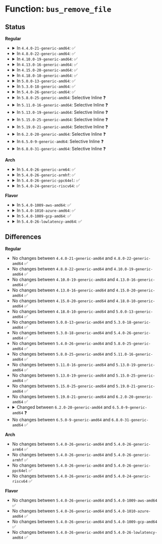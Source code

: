 # Function: <code>bus_remove_file</code>

## Status
<b>Regular</b>
<ul>
<li>
<details>
<summary>In <code>4.4.0-21-generic-amd64</code>: ✅</summary>

```c
void bus_remove_file(struct bus_type * bus, struct bus_attribute * attr)
```

```json
{
  "name": "bus_remove_file",
  "collision_type": "Unique Global",
  "inline_type": "No",
  "funcs": [
    {
      "addr": 18446744071584389136,
      "name": "bus_remove_file",
      "external": true,
      "loc": "drivers/base/bus.c:141",
      "file": "drivers/base/bus.c",
      "inline": "seen, unknown",
      "caller_inline": [],
      "caller_func": [
        "drivers/base/bus.c:bus_unregister",
        "drivers/base/bus.c:bus_unregister",
        "drivers/base/bus.c:bus_unregister",
        "drivers/base/bus.c:bus_register",
        "drivers/base/bus.c:bus_register",
        "drivers/base/bus.c:bus_register"
      ]
    }
  ],
  "symbols": [
    {
      "addr": 18446744071584389136,
      "name": "bus_remove_file",
      "section": ".text",
      "bind": "STB_GLOBAL",
      "size": 87
    }
  ]
}
```
</details>
</li>
<li>
<details>
<summary>In <code>4.8.0-22-generic-amd64</code>: ✅</summary>

```c
void bus_remove_file(struct bus_type * bus, struct bus_attribute * attr)
```

```json
{
  "name": "bus_remove_file",
  "collision_type": "Unique Global",
  "inline_type": "No",
  "funcs": [
    {
      "addr": 18446744071584724064,
      "name": "bus_remove_file",
      "external": true,
      "loc": "drivers/base/bus.c:141",
      "file": "drivers/base/bus.c",
      "inline": "seen, unknown",
      "caller_inline": [],
      "caller_func": [
        "drivers/base/bus.c:bus_unregister",
        "drivers/base/bus.c:bus_unregister",
        "drivers/base/bus.c:bus_unregister",
        "drivers/base/bus.c:bus_register",
        "drivers/base/bus.c:bus_register",
        "drivers/base/bus.c:bus_register"
      ]
    }
  ],
  "symbols": [
    {
      "addr": 18446744071584724064,
      "name": "bus_remove_file",
      "section": ".text",
      "bind": "STB_GLOBAL",
      "size": 87
    }
  ]
}
```
</details>
</li>
<li>
<details>
<summary>In <code>4.10.0-19-generic-amd64</code>: ✅</summary>

```c
void bus_remove_file(struct bus_type * bus, struct bus_attribute * attr)
```

```json
{
  "name": "bus_remove_file",
  "collision_type": "Unique Global",
  "inline_type": "No",
  "funcs": [
    {
      "addr": 18446744071584913856,
      "name": "bus_remove_file",
      "external": true,
      "loc": "drivers/base/bus.c:141",
      "file": "drivers/base/bus.c",
      "inline": "seen, unknown",
      "caller_inline": [],
      "caller_func": [
        "drivers/base/bus.c:bus_unregister",
        "drivers/base/bus.c:bus_unregister",
        "drivers/base/bus.c:bus_unregister",
        "drivers/base/bus.c:bus_register",
        "drivers/base/bus.c:bus_register",
        "drivers/base/bus.c:bus_register"
      ]
    }
  ],
  "symbols": [
    {
      "addr": 18446744071584913856,
      "name": "bus_remove_file",
      "section": ".text",
      "bind": "STB_GLOBAL",
      "size": 87
    }
  ]
}
```
</details>
</li>
<li>
<details>
<summary>In <code>4.13.0-16-generic-amd64</code>: ✅</summary>

```c
void bus_remove_file(struct bus_type * bus, struct bus_attribute * attr)
```

```json
{
  "name": "bus_remove_file",
  "collision_type": "Unique Global",
  "inline_type": "No",
  "funcs": [
    {
      "addr": 18446744071584999184,
      "name": "bus_remove_file",
      "external": true,
      "loc": "drivers/base/bus.c:141",
      "file": "drivers/base/bus.c",
      "inline": "seen, unknown",
      "caller_inline": [],
      "caller_func": [
        "drivers/base/bus.c:bus_unregister",
        "drivers/base/bus.c:bus_unregister",
        "drivers/base/bus.c:bus_unregister",
        "drivers/base/bus.c:bus_register",
        "drivers/base/bus.c:bus_register",
        "drivers/base/bus.c:bus_register"
      ]
    }
  ],
  "symbols": [
    {
      "addr": 18446744071584999184,
      "name": "bus_remove_file",
      "section": ".text",
      "bind": "STB_GLOBAL",
      "size": 94
    }
  ]
}
```
</details>
</li>
<li>
<details>
<summary>In <code>4.15.0-20-generic-amd64</code>: ✅</summary>

```c
void bus_remove_file(struct bus_type * bus, struct bus_attribute * attr)
```

```json
{
  "name": "bus_remove_file",
  "collision_type": "Unique Global",
  "inline_type": "No",
  "funcs": [
    {
      "addr": 18446744071585421104,
      "name": "bus_remove_file",
      "external": true,
      "loc": "drivers/base/bus.c:141",
      "file": "drivers/base/bus.c",
      "inline": "seen, unknown",
      "caller_inline": [],
      "caller_func": [
        "drivers/base/bus.c:bus_unregister",
        "drivers/base/bus.c:bus_unregister",
        "drivers/base/bus.c:bus_unregister",
        "drivers/base/bus.c:bus_register",
        "drivers/base/bus.c:bus_register",
        "drivers/base/bus.c:bus_register"
      ]
    }
  ],
  "symbols": [
    {
      "addr": 18446744071585421104,
      "name": "bus_remove_file",
      "section": ".text",
      "bind": "STB_GLOBAL",
      "size": 94
    }
  ]
}
```
</details>
</li>
<li>
<details>
<summary>In <code>4.18.0-10-generic-amd64</code>: ✅</summary>

```c
void bus_remove_file(struct bus_type * bus, struct bus_attribute * attr)
```

```json
{
  "name": "bus_remove_file",
  "collision_type": "Unique Global",
  "inline_type": "No",
  "funcs": [
    {
      "addr": 18446744071585663888,
      "name": "bus_remove_file",
      "external": true,
      "loc": "drivers/base/bus.c:139",
      "file": "drivers/base/bus.c",
      "inline": "seen, unknown",
      "caller_inline": [],
      "caller_func": [
        "drivers/base/bus.c:bus_unregister",
        "drivers/base/bus.c:bus_unregister",
        "drivers/base/bus.c:bus_unregister",
        "drivers/base/bus.c:bus_register",
        "drivers/base/bus.c:bus_register",
        "drivers/base/bus.c:bus_register"
      ]
    }
  ],
  "symbols": [
    {
      "addr": 18446744071585663888,
      "name": "bus_remove_file",
      "section": ".text",
      "bind": "STB_GLOBAL",
      "size": 87
    }
  ]
}
```
</details>
</li>
<li>
<details>
<summary>In <code>5.0.0-13-generic-amd64</code>: ✅</summary>

```c
void bus_remove_file(struct bus_type * bus, struct bus_attribute * attr)
```

```json
{
  "name": "bus_remove_file",
  "collision_type": "Unique Global",
  "inline_type": "No",
  "funcs": [
    {
      "addr": 18446744071585793568,
      "name": "bus_remove_file",
      "external": true,
      "loc": "drivers/base/bus.c:142",
      "file": "drivers/base/bus.c",
      "inline": "seen, unknown",
      "caller_inline": [],
      "caller_func": [
        "drivers/base/bus.c:bus_unregister",
        "drivers/base/bus.c:bus_unregister",
        "drivers/base/bus.c:bus_unregister",
        "drivers/base/bus.c:bus_register",
        "drivers/base/bus.c:bus_register",
        "drivers/base/bus.c:bus_register"
      ]
    }
  ],
  "symbols": [
    {
      "addr": 18446744071585793568,
      "name": "bus_remove_file",
      "section": ".text",
      "bind": "STB_GLOBAL",
      "size": 87
    }
  ]
}
```
</details>
</li>
<li>
<details>
<summary>In <code>5.3.0-18-generic-amd64</code>: ✅</summary>

```c
void bus_remove_file(struct bus_type * bus, struct bus_attribute * attr)
```

```json
{
  "name": "bus_remove_file",
  "collision_type": "Unique Global",
  "inline_type": "No",
  "funcs": [
    {
      "addr": 18446744071586026832,
      "name": "bus_remove_file",
      "external": true,
      "loc": "drivers/base/bus.c:142",
      "file": "drivers/base/bus.c",
      "inline": "seen, unknown",
      "caller_inline": [],
      "caller_func": [
        "drivers/base/bus.c:bus_unregister",
        "drivers/base/bus.c:bus_unregister",
        "drivers/base/bus.c:bus_unregister",
        "drivers/base/bus.c:bus_register",
        "drivers/base/bus.c:bus_register",
        "drivers/base/bus.c:bus_register"
      ]
    }
  ],
  "symbols": [
    {
      "addr": 18446744071586026832,
      "name": "bus_remove_file",
      "section": ".text",
      "bind": "STB_GLOBAL",
      "size": 87
    }
  ]
}
```
</details>
</li>
<li>
<details>
<summary>In <code>5.4.0-26-generic-amd64</code>: ✅</summary>

```c
void bus_remove_file(struct bus_type * bus, struct bus_attribute * attr)
```

```json
{
  "name": "bus_remove_file",
  "collision_type": "Unique Global",
  "inline_type": "No",
  "funcs": [
    {
      "addr": 18446744071586174288,
      "name": "bus_remove_file",
      "external": true,
      "loc": "drivers/base/bus.c:142",
      "file": "drivers/base/bus.c",
      "inline": "seen, unknown",
      "caller_inline": [],
      "caller_func": [
        "drivers/base/bus.c:bus_unregister",
        "drivers/base/bus.c:bus_unregister",
        "drivers/base/bus.c:bus_unregister",
        "drivers/base/bus.c:bus_register",
        "drivers/base/bus.c:bus_register",
        "drivers/base/bus.c:bus_register"
      ]
    }
  ],
  "symbols": [
    {
      "addr": 18446744071586174288,
      "name": "bus_remove_file",
      "section": ".text",
      "bind": "STB_GLOBAL",
      "size": 87
    }
  ]
}
```
</details>
</li>
<li>
<details>
<summary>In <code>5.8.0-25-generic-amd64</code>: Selective Inline ❓</summary>

```c
void bus_remove_file(struct bus_type * bus, struct bus_attribute * attr)
```

```json
{
  "name": "bus_remove_file",
  "collision_type": "Unique Global",
  "inline_type": "Selective",
  "funcs": [
    {
      "addr": 18446744071586937764,
      "name": "bus_remove_file",
      "external": true,
      "loc": "drivers/base/bus.c:143",
      "file": "drivers/base/bus.c",
      "inline": "not declared, inlined",
      "caller_inline": [
        "drivers/base/bus.c:bus_unregister",
        "drivers/base/bus.c:bus_unregister",
        "drivers/base/bus.c:bus_unregister",
        "drivers/base/bus.c:bus_unregister",
        "drivers/base/bus.c:bus_unregister",
        "drivers/base/bus.c:bus_unregister",
        "drivers/base/bus.c:bus_register",
        "drivers/base/bus.c:bus_register",
        "drivers/base/bus.c:bus_register",
        "drivers/base/bus.c:bus_register",
        "drivers/base/bus.c:bus_register",
        "drivers/base/bus.c:bus_register",
        "drivers/base/bus.c:bus_register",
        "drivers/base/bus.c:bus_register"
      ],
      "caller_func": []
    }
  ],
  "symbols": [
    {
      "addr": 18446744071586937472,
      "name": "bus_remove_file",
      "section": ".text",
      "bind": "STB_GLOBAL",
      "size": 87
    }
  ]
}
```
</details>
</li>
<li>
<details>
<summary>In <code>5.11.0-16-generic-amd64</code>: Selective Inline ❓</summary>

```c
void bus_remove_file(struct bus_type * bus, struct bus_attribute * attr)
```

```json
{
  "name": "bus_remove_file",
  "collision_type": "Unique Global",
  "inline_type": "Selective",
  "funcs": [
    {
      "addr": 18446744071587023044,
      "name": "bus_remove_file",
      "external": true,
      "loc": "drivers/base/bus.c:143",
      "file": "drivers/base/bus.c",
      "inline": "not declared, inlined",
      "caller_inline": [
        "drivers/base/bus.c:bus_unregister",
        "drivers/base/bus.c:bus_unregister",
        "drivers/base/bus.c:bus_unregister",
        "drivers/base/bus.c:bus_unregister",
        "drivers/base/bus.c:bus_unregister",
        "drivers/base/bus.c:bus_unregister",
        "drivers/base/bus.c:bus_register",
        "drivers/base/bus.c:bus_register",
        "drivers/base/bus.c:bus_register",
        "drivers/base/bus.c:bus_register",
        "drivers/base/bus.c:bus_register",
        "drivers/base/bus.c:bus_register"
      ],
      "caller_func": []
    }
  ],
  "symbols": [
    {
      "addr": 18446744071587022752,
      "name": "bus_remove_file",
      "section": ".text",
      "bind": "STB_GLOBAL",
      "size": 87
    }
  ]
}
```
</details>
</li>
<li>
<details>
<summary>In <code>5.13.0-19-generic-amd64</code>: Selective Inline ❓</summary>

```c
void bus_remove_file(struct bus_type * bus, struct bus_attribute * attr)
```

```json
{
  "name": "bus_remove_file",
  "collision_type": "Unique Global",
  "inline_type": "Selective",
  "funcs": [
    {
      "addr": 18446744071586906676,
      "name": "bus_remove_file",
      "external": true,
      "loc": "drivers/base/bus.c:143",
      "file": "drivers/base/bus.c",
      "inline": "not declared, inlined",
      "caller_inline": [
        "drivers/base/bus.c:bus_unregister",
        "drivers/base/bus.c:bus_unregister",
        "drivers/base/bus.c:bus_unregister",
        "drivers/base/bus.c:bus_unregister",
        "drivers/base/bus.c:bus_unregister",
        "drivers/base/bus.c:bus_unregister",
        "drivers/base/bus.c:bus_register",
        "drivers/base/bus.c:bus_register",
        "drivers/base/bus.c:bus_register",
        "drivers/base/bus.c:bus_register",
        "drivers/base/bus.c:bus_register",
        "drivers/base/bus.c:bus_register"
      ],
      "caller_func": []
    }
  ],
  "symbols": [
    {
      "addr": 18446744071586906384,
      "name": "bus_remove_file",
      "section": ".text",
      "bind": "STB_GLOBAL",
      "size": 87
    }
  ]
}
```
</details>
</li>
<li>
<details>
<summary>In <code>5.15.0-25-generic-amd64</code>: Selective Inline ❓</summary>

```c
void bus_remove_file(struct bus_type * bus, struct bus_attribute * attr)
```

```json
{
  "name": "bus_remove_file",
  "collision_type": "Unique Global",
  "inline_type": "Selective",
  "funcs": [
    {
      "addr": 18446744071587468372,
      "name": "bus_remove_file",
      "external": true,
      "loc": "drivers/base/bus.c:143",
      "file": "drivers/base/bus.c",
      "inline": "not declared, inlined",
      "caller_inline": [
        "drivers/base/bus.c:bus_unregister",
        "drivers/base/bus.c:bus_unregister",
        "drivers/base/bus.c:bus_unregister",
        "drivers/base/bus.c:bus_unregister",
        "drivers/base/bus.c:bus_unregister",
        "drivers/base/bus.c:bus_unregister",
        "drivers/base/bus.c:bus_register",
        "drivers/base/bus.c:bus_register",
        "drivers/base/bus.c:bus_register",
        "drivers/base/bus.c:bus_register",
        "drivers/base/bus.c:bus_register",
        "drivers/base/bus.c:bus_register"
      ],
      "caller_func": []
    }
  ],
  "symbols": [
    {
      "addr": 18446744071587468224,
      "name": "bus_remove_file",
      "section": ".text",
      "bind": "STB_GLOBAL",
      "size": 87
    }
  ]
}
```
</details>
</li>
<li>
<details>
<summary>In <code>5.19.0-21-generic-amd64</code>: Selective Inline ❓</summary>

```c
void bus_remove_file(struct bus_type * bus, struct bus_attribute * attr)
```

```json
{
  "name": "bus_remove_file",
  "collision_type": "Unique Global",
  "inline_type": "Selective",
  "funcs": [
    {
      "addr": 18446744071588788804,
      "name": "bus_remove_file",
      "external": true,
      "loc": "drivers/base/bus.c:143",
      "file": "drivers/base/bus.c",
      "inline": "not declared, inlined",
      "caller_inline": [
        "drivers/base/bus.c:bus_unregister",
        "drivers/base/bus.c:bus_unregister",
        "drivers/base/bus.c:bus_unregister",
        "drivers/base/bus.c:bus_unregister",
        "drivers/base/bus.c:bus_unregister",
        "drivers/base/bus.c:bus_unregister",
        "drivers/base/bus.c:bus_unregister",
        "drivers/base/bus.c:bus_register",
        "drivers/base/bus.c:bus_register",
        "drivers/base/bus.c:bus_register",
        "drivers/base/bus.c:bus_register",
        "drivers/base/bus.c:bus_register",
        "drivers/base/bus.c:bus_register"
      ],
      "caller_func": []
    }
  ],
  "symbols": [
    {
      "addr": 18446744071588788640,
      "name": "bus_remove_file",
      "section": ".text",
      "bind": "STB_GLOBAL",
      "size": 111
    }
  ]
}
```
</details>
</li>
<li>
<details>
<summary>In <code>6.2.0-20-generic-amd64</code>: Selective Inline ❓</summary>

```c
void bus_remove_file(struct bus_type * bus, struct bus_attribute * attr)
```

```json
{
  "name": "bus_remove_file",
  "collision_type": "Unique Global",
  "inline_type": "Selective",
  "funcs": [
    {
      "addr": 18446744071590284084,
      "name": "bus_remove_file",
      "external": true,
      "loc": "drivers/base/bus.c:143",
      "file": "drivers/base/bus.c",
      "inline": "not declared, inlined",
      "caller_inline": [
        "drivers/base/bus.c:bus_unregister",
        "drivers/base/bus.c:bus_unregister",
        "drivers/base/bus.c:bus_unregister",
        "drivers/base/bus.c:bus_unregister",
        "drivers/base/bus.c:bus_unregister",
        "drivers/base/bus.c:bus_unregister",
        "drivers/base/bus.c:bus_unregister",
        "drivers/base/bus.c:bus_register",
        "drivers/base/bus.c:bus_register",
        "drivers/base/bus.c:bus_register",
        "drivers/base/bus.c:bus_register",
        "drivers/base/bus.c:bus_register",
        "drivers/base/bus.c:bus_register"
      ],
      "caller_func": []
    }
  ],
  "symbols": [
    {
      "addr": 18446744071590283904,
      "name": "bus_remove_file",
      "section": ".text",
      "bind": "STB_GLOBAL",
      "size": 111
    }
  ]
}
```
</details>
</li>
<li>
<details>
<summary>In <code>6.5.0-9-generic-amd64</code>: Selective Inline ❓</summary>

```c
void bus_remove_file(const struct bus_type * bus, struct bus_attribute * attr)
```

```json
{
  "name": "bus_remove_file",
  "collision_type": "Unique Global",
  "inline_type": "Selective",
  "funcs": [
    {
      "addr": 18446744071590604411,
      "name": "bus_remove_file",
      "external": true,
      "loc": "drivers/base/bus.c:194",
      "file": "drivers/base/bus.c",
      "inline": "not declared, inlined",
      "caller_inline": [
        "drivers/base/bus.c:bus_unregister",
        "drivers/base/bus.c:bus_unregister",
        "drivers/base/bus.c:bus_unregister",
        "drivers/base/bus.c:bus_register",
        "drivers/base/bus.c:bus_register",
        "drivers/base/bus.c:bus_register",
        "drivers/base/bus.c:bus_register"
      ],
      "caller_func": []
    }
  ],
  "symbols": [
    {
      "addr": 18446744071590601392,
      "name": "bus_remove_file",
      "section": ".text",
      "bind": "STB_GLOBAL",
      "size": 67
    }
  ]
}
```
</details>
</li>
<li>
<details>
<summary>In <code>6.8.0-31-generic-amd64</code>: Selective Inline ❓</summary>

```c
void bus_remove_file(const struct bus_type * bus, struct bus_attribute * attr)
```

```json
{
  "name": "bus_remove_file",
  "collision_type": "Unique Global",
  "inline_type": "Selective",
  "funcs": [
    {
      "addr": 18446744071590963355,
      "name": "bus_remove_file",
      "external": true,
      "loc": "drivers/base/bus.c:194",
      "file": "drivers/base/bus.c",
      "inline": "not declared, inlined",
      "caller_inline": [
        "drivers/base/bus.c:bus_unregister",
        "drivers/base/bus.c:bus_unregister",
        "drivers/base/bus.c:bus_unregister",
        "drivers/base/bus.c:bus_register",
        "drivers/base/bus.c:bus_register",
        "drivers/base/bus.c:bus_register",
        "drivers/base/bus.c:bus_register"
      ],
      "caller_func": []
    }
  ],
  "symbols": [
    {
      "addr": 18446744071590960336,
      "name": "bus_remove_file",
      "section": ".text",
      "bind": "STB_GLOBAL",
      "size": 67
    }
  ]
}
```
</details>
</li>
</ul>
<b>Arch</b>
<ul>
<li>
<details>
<summary>In <code>5.4.0-26-generic-arm64</code>: ✅</summary>

```c
void bus_remove_file(struct bus_type * bus, struct bus_attribute * attr)
```

```json
{
  "name": "bus_remove_file",
  "collision_type": "Unique Global",
  "inline_type": "No",
  "funcs": [
    {
      "addr": 18446603336498970936,
      "name": "bus_remove_file",
      "external": true,
      "loc": "drivers/base/bus.c:142",
      "file": "drivers/base/bus.c",
      "inline": "seen, unknown",
      "caller_inline": [],
      "caller_func": [
        "drivers/base/bus.c:bus_unregister",
        "drivers/base/bus.c:bus_unregister",
        "drivers/base/bus.c:bus_unregister",
        "drivers/base/bus.c:bus_register",
        "drivers/base/bus.c:bus_register",
        "drivers/base/bus.c:bus_register"
      ]
    }
  ],
  "symbols": [
    {
      "addr": 18446603336498970936,
      "name": "bus_remove_file",
      "section": ".text",
      "bind": "STB_GLOBAL",
      "size": 92
    }
  ]
}
```
</details>
</li>
<li>
<details>
<summary>In <code>5.4.0-26-generic-armhf</code>: ✅</summary>

```c
void bus_remove_file(struct bus_type * bus, struct bus_attribute * attr)
```

```json
{
  "name": "bus_remove_file",
  "collision_type": "Unique Global",
  "inline_type": "No",
  "funcs": [
    {
      "addr": 3231540624,
      "name": "bus_remove_file",
      "external": true,
      "loc": "drivers/base/bus.c:142",
      "file": "drivers/base/bus.c",
      "inline": "seen, unknown",
      "caller_inline": [],
      "caller_func": [
        "drivers/base/bus.c:bus_unregister",
        "drivers/base/bus.c:bus_unregister",
        "drivers/base/bus.c:bus_unregister",
        "drivers/base/bus.c:bus_register",
        "drivers/base/bus.c:bus_register",
        "drivers/base/bus.c:bus_register"
      ]
    }
  ],
  "symbols": [
    {
      "addr": 3231540624,
      "name": "bus_remove_file",
      "section": ".text",
      "bind": "STB_GLOBAL",
      "size": 88
    }
  ]
}
```
</details>
</li>
<li>
<details>
<summary>In <code>5.4.0-26-generic-ppc64el</code>: ✅</summary>

```c
void bus_remove_file(struct bus_type * bus, struct bus_attribute * attr)
```

```json
{
  "name": "bus_remove_file",
  "collision_type": "Unique Global",
  "inline_type": "No",
  "funcs": [
    {
      "addr": 13835058055292118032,
      "name": "bus_remove_file",
      "external": true,
      "loc": "drivers/base/bus.c:142",
      "file": "drivers/base/bus.c",
      "inline": "seen, unknown",
      "caller_inline": [],
      "caller_func": [
        "drivers/base/bus.c:bus_unregister",
        "drivers/base/bus.c:bus_unregister",
        "drivers/base/bus.c:bus_unregister",
        "drivers/base/bus.c:bus_register",
        "drivers/base/bus.c:bus_register",
        "drivers/base/bus.c:bus_register"
      ]
    }
  ],
  "symbols": [
    {
      "addr": 13835058055292118032,
      "name": "bus_remove_file",
      "section": ".text",
      "bind": "STB_GLOBAL",
      "size": 128
    }
  ]
}
```
</details>
</li>
<li>
<details>
<summary>In <code>5.4.0-24-generic-riscv64</code>: ✅</summary>

```c
void bus_remove_file(struct bus_type * bus, struct bus_attribute * attr)
```

```json
{
  "name": "bus_remove_file",
  "collision_type": "Unique Global",
  "inline_type": "No",
  "funcs": [
    {
      "addr": 18446743936276350048,
      "name": "bus_remove_file",
      "external": true,
      "loc": "drivers/base/bus.c:142",
      "file": "drivers/base/bus.c",
      "inline": "seen, unknown",
      "caller_inline": [],
      "caller_func": [
        "drivers/base/bus.c:bus_unregister",
        "drivers/base/bus.c:bus_unregister",
        "drivers/base/bus.c:bus_unregister",
        "drivers/base/bus.c:bus_register",
        "drivers/base/bus.c:bus_register",
        "drivers/base/bus.c:bus_register"
      ]
    }
  ],
  "symbols": [
    {
      "addr": 18446743936276350048,
      "name": "bus_remove_file",
      "section": ".text",
      "bind": "STB_GLOBAL",
      "size": 84
    }
  ]
}
```
</details>
</li>
</ul>
<b>Flavor</b>
<ul>
<li>
<details>
<summary>In <code>5.4.0-1009-aws-amd64</code>: ✅</summary>

```c
void bus_remove_file(struct bus_type * bus, struct bus_attribute * attr)
```

```json
{
  "name": "bus_remove_file",
  "collision_type": "Unique Global",
  "inline_type": "No",
  "funcs": [
    {
      "addr": 18446744071585934656,
      "name": "bus_remove_file",
      "external": true,
      "loc": "drivers/base/bus.c:142",
      "file": "drivers/base/bus.c",
      "inline": "seen, unknown",
      "caller_inline": [],
      "caller_func": [
        "drivers/base/bus.c:bus_unregister",
        "drivers/base/bus.c:bus_unregister",
        "drivers/base/bus.c:bus_unregister",
        "drivers/base/bus.c:bus_register",
        "drivers/base/bus.c:bus_register",
        "drivers/base/bus.c:bus_register"
      ]
    }
  ],
  "symbols": [
    {
      "addr": 18446744071585934656,
      "name": "bus_remove_file",
      "section": ".text",
      "bind": "STB_GLOBAL",
      "size": 87
    }
  ]
}
```
</details>
</li>
<li>
<details>
<summary>In <code>5.4.0-1010-azure-amd64</code>: ✅</summary>

```c
void bus_remove_file(struct bus_type * bus, struct bus_attribute * attr)
```

```json
{
  "name": "bus_remove_file",
  "collision_type": "Unique Global",
  "inline_type": "No",
  "funcs": [
    {
      "addr": 18446744071585783792,
      "name": "bus_remove_file",
      "external": true,
      "loc": "drivers/base/bus.c:142",
      "file": "drivers/base/bus.c",
      "inline": "seen, unknown",
      "caller_inline": [],
      "caller_func": [
        "drivers/base/bus.c:bus_unregister",
        "drivers/base/bus.c:bus_unregister",
        "drivers/base/bus.c:bus_unregister",
        "drivers/base/bus.c:bus_register",
        "drivers/base/bus.c:bus_register",
        "drivers/base/bus.c:bus_register"
      ]
    }
  ],
  "symbols": [
    {
      "addr": 18446744071585783792,
      "name": "bus_remove_file",
      "section": ".text",
      "bind": "STB_GLOBAL",
      "size": 87
    }
  ]
}
```
</details>
</li>
<li>
<details>
<summary>In <code>5.4.0-1009-gcp-amd64</code>: ✅</summary>

```c
void bus_remove_file(struct bus_type * bus, struct bus_attribute * attr)
```

```json
{
  "name": "bus_remove_file",
  "collision_type": "Unique Global",
  "inline_type": "No",
  "funcs": [
    {
      "addr": 18446744071586124304,
      "name": "bus_remove_file",
      "external": true,
      "loc": "drivers/base/bus.c:142",
      "file": "drivers/base/bus.c",
      "inline": "seen, unknown",
      "caller_inline": [],
      "caller_func": [
        "drivers/base/bus.c:bus_unregister",
        "drivers/base/bus.c:bus_unregister",
        "drivers/base/bus.c:bus_unregister",
        "drivers/base/bus.c:bus_register",
        "drivers/base/bus.c:bus_register",
        "drivers/base/bus.c:bus_register"
      ]
    }
  ],
  "symbols": [
    {
      "addr": 18446744071586124304,
      "name": "bus_remove_file",
      "section": ".text",
      "bind": "STB_GLOBAL",
      "size": 87
    }
  ]
}
```
</details>
</li>
<li>
<details>
<summary>In <code>5.4.0-26-lowlatency-amd64</code>: ✅</summary>

```c
void bus_remove_file(struct bus_type * bus, struct bus_attribute * attr)
```

```json
{
  "name": "bus_remove_file",
  "collision_type": "Unique Global",
  "inline_type": "No",
  "funcs": [
    {
      "addr": 18446744071586232912,
      "name": "bus_remove_file",
      "external": true,
      "loc": "drivers/base/bus.c:142",
      "file": "drivers/base/bus.c",
      "inline": "seen, unknown",
      "caller_inline": [],
      "caller_func": [
        "drivers/base/bus.c:bus_unregister",
        "drivers/base/bus.c:bus_unregister",
        "drivers/base/bus.c:bus_unregister",
        "drivers/base/bus.c:bus_register",
        "drivers/base/bus.c:bus_register",
        "drivers/base/bus.c:bus_register"
      ]
    }
  ],
  "symbols": [
    {
      "addr": 18446744071586232912,
      "name": "bus_remove_file",
      "section": ".text",
      "bind": "STB_GLOBAL",
      "size": 87
    }
  ]
}
```
</details>
</li>
</ul>

## Differences
<b>Regular</b>
<ul>
<li>
No changes between <code>4.4.0-21-generic-amd64</code> and <code>4.8.0-22-generic-amd64</code> ✅
</li>
<li>
No changes between <code>4.8.0-22-generic-amd64</code> and <code>4.10.0-19-generic-amd64</code> ✅
</li>
<li>
No changes between <code>4.10.0-19-generic-amd64</code> and <code>4.13.0-16-generic-amd64</code> ✅
</li>
<li>
No changes between <code>4.13.0-16-generic-amd64</code> and <code>4.15.0-20-generic-amd64</code> ✅
</li>
<li>
No changes between <code>4.15.0-20-generic-amd64</code> and <code>4.18.0-10-generic-amd64</code> ✅
</li>
<li>
No changes between <code>4.18.0-10-generic-amd64</code> and <code>5.0.0-13-generic-amd64</code> ✅
</li>
<li>
No changes between <code>5.0.0-13-generic-amd64</code> and <code>5.3.0-18-generic-amd64</code> ✅
</li>
<li>
No changes between <code>5.3.0-18-generic-amd64</code> and <code>5.4.0-26-generic-amd64</code> ✅
</li>
<li>
No changes between <code>5.4.0-26-generic-amd64</code> and <code>5.8.0-25-generic-amd64</code> ✅
</li>
<li>
No changes between <code>5.8.0-25-generic-amd64</code> and <code>5.11.0-16-generic-amd64</code> ✅
</li>
<li>
No changes between <code>5.11.0-16-generic-amd64</code> and <code>5.13.0-19-generic-amd64</code> ✅
</li>
<li>
No changes between <code>5.13.0-19-generic-amd64</code> and <code>5.15.0-25-generic-amd64</code> ✅
</li>
<li>
No changes between <code>5.15.0-25-generic-amd64</code> and <code>5.19.0-21-generic-amd64</code> ✅
</li>
<li>
No changes between <code>5.19.0-21-generic-amd64</code> and <code>6.2.0-20-generic-amd64</code> ✅
</li>
<li>
<details>
<summary>Changed between <code>6.2.0-20-generic-amd64</code> and <code>6.5.0-9-generic-amd64</code> ❓</summary>
<ul>
<li>
<b>Param type changed. </b>
<code>struct bus_type * bus</code> ➡️ <code>const struct bus_type * bus</code>
</li>
</ul>
</details>
</li>
<li>
No changes between <code>6.5.0-9-generic-amd64</code> and <code>6.8.0-31-generic-amd64</code> ✅
</li>
</ul>
<b>Arch</b>
<ul>
<li>
No changes between <code>5.4.0-26-generic-amd64</code> and <code>5.4.0-26-generic-arm64</code> ✅
</li>
<li>
No changes between <code>5.4.0-26-generic-amd64</code> and <code>5.4.0-26-generic-armhf</code> ✅
</li>
<li>
No changes between <code>5.4.0-26-generic-amd64</code> and <code>5.4.0-26-generic-ppc64el</code> ✅
</li>
<li>
No changes between <code>5.4.0-26-generic-amd64</code> and <code>5.4.0-24-generic-riscv64</code> ✅
</li>
</ul>
<b>Flavor</b>
<ul>
<li>
No changes between <code>5.4.0-26-generic-amd64</code> and <code>5.4.0-1009-aws-amd64</code> ✅
</li>
<li>
No changes between <code>5.4.0-26-generic-amd64</code> and <code>5.4.0-1010-azure-amd64</code> ✅
</li>
<li>
No changes between <code>5.4.0-26-generic-amd64</code> and <code>5.4.0-1009-gcp-amd64</code> ✅
</li>
<li>
No changes between <code>5.4.0-26-generic-amd64</code> and <code>5.4.0-26-lowlatency-amd64</code> ✅
</li>
</ul>

